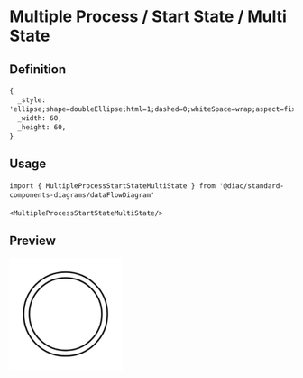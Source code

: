 # Multiple Process / Start State / Multi State

## Definition

```
{
  _style: 'ellipse;shape=doubleEllipse;html=1;dashed=0;whiteSpace=wrap;aspect=fixed;',
  _width: 60,
  _height: 60,
}
```

## Usage

```
import { MultipleProcessStartStateMultiState } from '@diac/standard-components-diagrams/dataFlowDiagram'

<MultipleProcessStartStateMultiState/>
```

## Preview

<img src="./multiple-process-start-state-multi-state.png" width="200"/>
